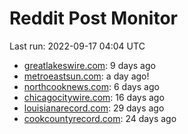 # Reddit Post Monitor

Last run: 2022-09-17 04:04 UTC

- [greatlakeswire.com](https://www.reddit.com/domain/greatlakeswire.com): 9 days ago
- [metroeastsun.com](https://www.reddit.com/domain/metroeastsun.com): a day ago!
- [northcooknews.com](https://www.reddit.com/domain/northcooknews.com): 6 days ago
- [chicagocitywire.com](https://www.reddit.com/domain/chicagocitywire.com): 16 days ago
- [louisianarecord.com](https://www.reddit.com/domain/louisianarecord.com): 29 days ago
- [cookcountyrecord.com](https://www.reddit.com/domain/cookcountyrecord.com): 24 days ago
